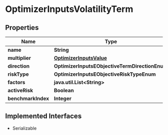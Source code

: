 

# OptimizerInputsVolatilityTerm


## Properties

Name | Type | Description | Notes
------------ | ------------- | ------------- | -------------
**name** | **String** |  |  [optional]
**multiplier** | [**OptimizerInputsValue**](OptimizerInputsValue.md) |  |  [optional]
**direction** | **OptimizerInputsEObjectiveTermDirectionEnum** |  |  [optional]
**riskType** | **OptimizerInputsEObjectiveRiskTypeEnum** |  |  [optional]
**factors** | **java.util.List&lt;String&gt;** |  |  [optional]
**activeRisk** | **Boolean** |  |  [optional]
**benchmarkIndex** | **Integer** |  |  [optional]


## Implemented Interfaces

* Serializable


